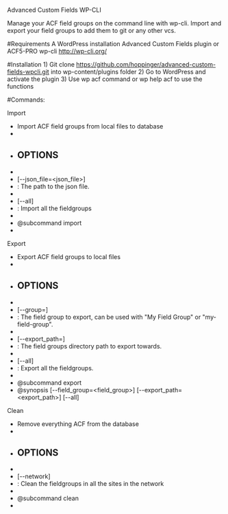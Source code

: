 Advanced Custom Fields WP-CLI

Manage your ACF field groups on the command line with wp-cli. Import and export your field groups to add them to git or any other vcs.

#Requirements
    A WordPress installation
    Advanced Custom Fields plugin or ACF5-PRO
    wp-cli http://wp-cli.org/

#Installation
    1) Git clone https://github.com/hoppinger/advanced-custom-fields-wpcli.git into wp-content/plugins folder
    2) Go to WordPress and activate the plugin
    3) Use wp acf command or wp help acf to use the functions

#Commands:

Import
  * Import ACF field groups from local files to database
  *
  * ## OPTIONS
  *
  * [--json_file=<json_file>]
  * : The path to the json file.
  *
  * [--all]
  * : Import all the fieldgroups
  *
  * @subcommand import
  *
Export
  * Export ACF field groups to local files
  *
  * ## OPTIONS
  *
  * [--group=<group>]
  * : The field group to export, can be used with "My Field Group" or "my-field-group".
  *
  * [--export_path=<path>]
  * : The field groups directory path to export towards.
  *
  * [--all]
  * : Export all the fieldgroups.
  *
  * @subcommand export
  * @synopsis [--field_group=<field_group>] [--export_path=<export_path>] [--all]

Clean
  * Remove everything ACF from the database
  *
  * ## OPTIONS
  *
  * [--network]
  * : Clean the fieldgroups in all the sites in the network
  *
  * @subcommand clean
  *
